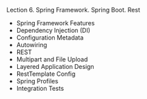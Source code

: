 Lection 6. Spring Framework. Spring Boot. Rest


- Spring Framework Features
- Dependency Injection (DI)
- Configuration Metadata
- Autowiring
- REST
- Multipart and File Upload
- Layered Application Design
- RestTemplate Config
- Spring Profiles
- Integration Tests
